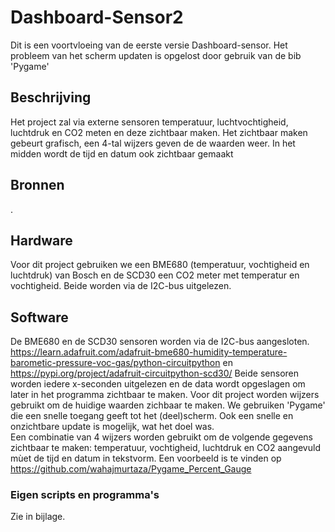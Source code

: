 # Dashboard-Sensor2
Dit is een voortvloeing van de eerste versie Dashboard-sensor.
Het probleem van het scherm updaten is opgelost door gebruik van de bib 'Pygame'

## Beschrijving
Het project zal via externe sensoren temperatuur, luchtvochtigheid, luchtdruk en CO2 meten en deze zichtbaar maken.
Het zichtbaar maken gebeurt grafisch, een 4-tal wijzers geven de de waarden weer.
In het midden wordt de tijd en datum ook zichtbaar gemaakt

## Bronnen

.

## Hardware
Voor dit project gebruiken we een BME680 (temperatuur, vochtigheid en luchtdruk) van Bosch en de SCD30 een CO2 meter met temperatur en vochtigheid. 
Beide worden via de I2C-bus uitgelezen.
 
## Software
De BME680 en de SCD30 sensoren worden via de I2C-bus aangesloten.
https://learn.adafruit.com/adafruit-bme680-humidity-temperature-barometic-pressure-voc-gas/python-circuitpython en
https://pypi.org/project/adafruit-circuitpython-scd30/
Beide sensoren worden iedere x-seconden uitgelezen en de data wordt opgeslagen om later in het programma zichtbaar te maken. 
Voor dit project worden wijzers gebruikt om de huidige waarden zichbaar te maken.
We gebruiken 'Pygame' die een snelle toegang geeft tot het (deel)scherm. Ook een snelle en onzichtbare update is mogelijk, wat het doel was.  
Een combinatie van 4 wijzers worden gebruikt om de volgende gegevens zichtbaar te maken: temperatuur, vochtigheid, luchtdruk en CO2 aangevuld mùet de tijd en datum in tekstvorm. Een voorbeeld is te vinden op https://github.com/wahajmurtaza/Pygame_Percent_Gauge

### Eigen scripts en programma's
Zie in bijlage.
